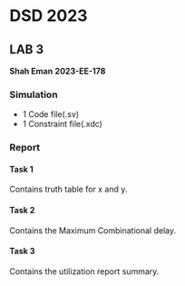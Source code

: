 # DSD 2023

## LAB 3

**Shah Eman**
**2023-EE-178**

### Simulation

* 1 Code file(.sv)
* 1 Constraint file(.xdc)

### Report

#### Task 1

Contains truth table for x and y. 

#### Task 2

Contains the Maximum Combinational delay.

#### Task 3

Contains the utilization report summary.
